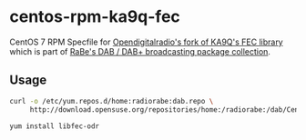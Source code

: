 # centos-rpm-ka9q-fec
CentOS 7 RPM Specfile for [Opendigitalradio's fork of KA9Q's FEC library](https://github.com/Opendigitalradio/ka9q-fec) which is part of [RaBe's DAB / DAB+ broadcasting package collection](https://build.opensuse.org/project/show/home:radiorabe:dab).

## Usage

```bash
curl -o /etc/yum.repos.d/home:radiorabe:dab.repo \
     http://download.opensuse.org/repositories/home:/radiorabe:/dab/CentOS_7/home:radiorabe:dab.repo
     
yum install libfec-odr
```
